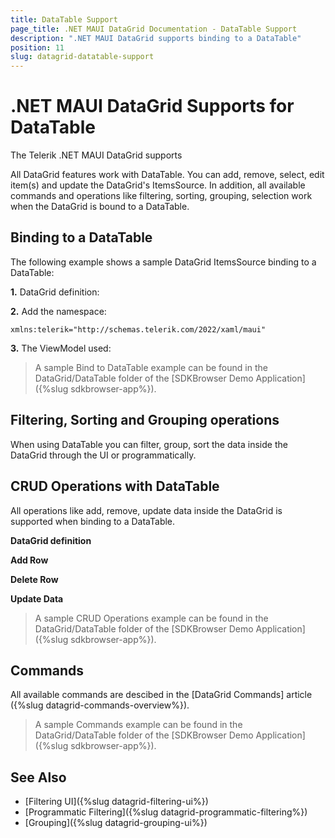 ```yaml
---
title: DataTable Support
page_title: .NET MAUI DataGrid Documentation - DataTable Support
description: ".NET MAUI DataGrid supports binding to a DataTable"
position: 11
slug: datagrid-datatable-support
---
```


# .NET MAUI DataGrid Supports for DataTable

The Telerik .NET MAUI DataGrid supports 

All DataGrid features work with DataTable. You can add, remove, select, edit item(s) and update the DataGrid's ItemsSource. In addition, all available commands and operations like filtering, sorting, grouping, selection work when the DataGrid is bound to a DataTable. 

## Binding to a DataTable

The following example shows a sample DataGrid ItemsSource binding to a DataTable:

**1.** DataGrid definition:

<snippet id='datagrid-datatable-binding'/>

**2.** Add the namespace:

```XAML
xmlns:telerik="http://schemas.telerik.com/2022/xaml/maui"
```

**3.** The ViewModel used: 

<snippet id='datagrid-datatable-view-model'/>

> A sample Bind to DataTable example can be found in the DataGrid/DataTable folder of the [SDKBrowser Demo Application]({%slug sdkbrowser-app%}).

## Filtering, Sorting and Grouping operations

When using DataTable you can filter, group, sort the data inside the DataGrid through the UI or programmatically.

## CRUD Operations with DataTable

All operations like add, remove, update data inside the DataGrid is supported when binding to a DataTable.

**DataGrid definition**

<snippet id='datagrid-datatable-crud'/>

**Add Row**

<snippet id='datagrid-datatable-add-row'/>

 **Delete Row**

<snippet id='datagrid-datatable-delete-data'/>

 **Update Data**

<snippet id='datagrid-datatable-update-data'/>

> A sample CRUD Operations example can be found in the DataGrid/DataTable folder of the [SDKBrowser Demo Application]({%slug sdkbrowser-app%}).

## Commands

All available commands are descibed in the [DataGrid Commands] article ({%slug datagrid-commands-overview%}).

> A sample Commands example can be found in the DataGrid/DataTable folder of the [SDKBrowser Demo Application]({%slug sdkbrowser-app%}).

## See Also

- [Filtering UI]({%slug datagrid-filtering-ui%})
- [Programmatic Filtering]({%slug datagrid-programmatic-filtering%})
- [Grouping]({%slug datagrid-grouping-ui%})
